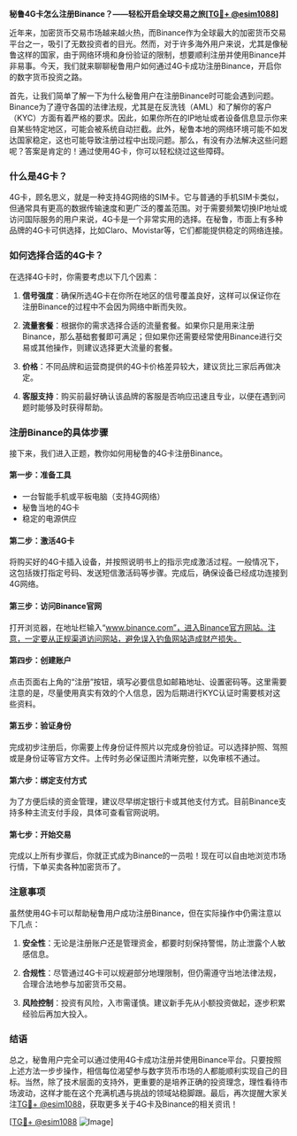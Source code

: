 **秘鲁4G卡怎么注册Binance？——轻松开启全球交易之旅[[TG💪+ @esim1088](https://t.me/s/esim1088)]**

近年来，加密货币交易市场越来越火热，而Binance作为全球最大的加密货币交易平台之一，吸引了无数投资者的目光。然而，对于许多海外用户来说，尤其是像秘鲁这样的国家，由于网络环境和身份验证的限制，想要顺利注册并使用Binance并非易事。今天，我们就来聊聊秘鲁用户如何通过4G卡成功注册Binance，开启你的数字货币投资之路。

首先，让我们简单了解一下为什么秘鲁用户在注册Binance时可能会遇到问题。Binance为了遵守各国的法律法规，尤其是在反洗钱（AML）和了解你的客户（KYC）方面有着严格的要求。因此，如果你所在的IP地址或者设备信息显示你来自某些特定地区，可能会被系统自动拦截。此外，秘鲁本地的网络环境可能不如发达国家稳定，这也可能导致注册过程中出现问题。那么，有没有办法解决这些问题呢？答案是肯定的！通过使用4G卡，你可以轻松绕过这些障碍。

### 什么是4G卡？

4G卡，顾名思义，就是一种支持4G网络的SIM卡。它与普通的手机SIM卡类似，但通常具有更高的数据传输速度和更广泛的覆盖范围。对于需要频繁切换IP地址或访问国际服务的用户来说，4G卡是一个非常实用的选择。在秘鲁，市面上有多种品牌的4G卡可供选择，比如Claro、Movistar等，它们都能提供稳定的网络连接。

### 如何选择合适的4G卡？

在选择4G卡时，你需要考虑以下几个因素：

1. **信号强度**：确保所选4G卡在你所在地区的信号覆盖良好，这样可以保证你在注册Binance的过程中不会因为网络中断而失败。
   
2. **流量套餐**：根据你的需求选择合适的流量套餐。如果你只是用来注册Binance，那么基础套餐即可满足；但如果你还需要经常使用Binance进行交易或其他操作，则建议选择更大流量的套餐。

3. **价格**：不同品牌和运营商提供的4G卡价格差异较大，建议货比三家后再做决定。

4. **客服支持**：购买前最好确认该品牌的客服是否响应迅速且专业，以便在遇到问题时能够及时获得帮助。

### 注册Binance的具体步骤

接下来，我们进入正题，教你如何用秘鲁的4G卡注册Binance。

#### 第一步：准备工具
- 一台智能手机或平板电脑（支持4G网络）
- 秘鲁当地的4G卡
- 稳定的电源供应

#### 第二步：激活4G卡
将购买好的4G卡插入设备，并按照说明书上的指示完成激活过程。一般情况下，这包括拨打指定号码、发送短信激活码等步骤。完成后，确保设备已经成功连接到4G网络。

#### 第三步：访问Binance官网
打开浏览器，在地址栏输入“www.binance.com”，进入Binance官方网站。注意，一定要从正规渠道访问网站，避免误入钓鱼网站造成财产损失。

#### 第四步：创建账户
点击页面右上角的“注册”按钮，填写必要信息如邮箱地址、设置密码等。这里需要注意的是，尽量使用真实有效的个人信息，因为后期进行KYC认证时需要核对这些资料。

#### 第五步：验证身份
完成初步注册后，你需要上传身份证件照片以完成身份验证。可以选择护照、驾照或是身份证等官方文件。上传时务必保证图片清晰完整，以免审核不通过。

#### 第六步：绑定支付方式
为了方便后续的资金管理，建议尽早绑定银行卡或其他支付方式。目前Binance支持多种主流支付手段，具体可查看官网说明。

#### 第七步：开始交易
完成以上所有步骤后，你就正式成为Binance的一员啦！现在可以自由地浏览市场行情，下单买卖各种加密货币了。

### 注意事项

虽然使用4G卡可以帮助秘鲁用户成功注册Binance，但在实际操作中仍需注意以下几点：

1. **安全性**：无论是注册账户还是管理资金，都要时刻保持警惕，防止泄露个人敏感信息。
   
2. **合规性**：尽管通过4G卡可以规避部分地理限制，但仍需遵守当地法律法规，合理合法地参与加密货币交易。

3. **风险控制**：投资有风险，入市需谨慎。建议新手先从小额投资做起，逐步积累经验后再加大投入。

### 结语

总之，秘鲁用户完全可以通过使用4G卡成功注册并使用Binance平台。只要按照上述方法一步步操作，相信每位渴望参与数字货币市场的人都能顺利实现自己的目标。当然，除了技术层面的支持外，更重要的是培养正确的投资理念，理性看待市场波动，这样才能在这个充满机遇与挑战的领域站稳脚跟。最后，再次提醒大家关注[TG💪+ @esim1088](https://t.me/s/esim1088)，获取更多关于4G卡及Binance的相关资讯！

[[TG💪+ @esim1088](https://t.me/s/esim1088) ![Image](https://i.postimg.cc/4NQfJmqS/Snipaste-2025-05-13-00-14-12.png)]
